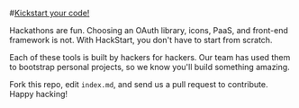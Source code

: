 #[Kickstart your code!](http://hackstart.challengepost.com/)

Hackathons are fun. Choosing an OAuth library, icons, PaaS, and front-end framework is not. With HackStart, you don't have to start from scratch. 

Each of these tools is built by hackers for hackers. Our team has used them to bootstrap personal projects, so we know you'll build something amazing.

Fork this repo, edit `index.md`, and send us a pull request to contribute. Happy hacking!
